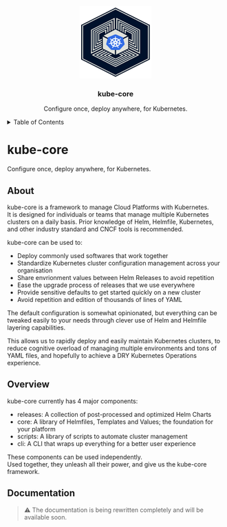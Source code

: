
<div id="top"></div>

<!-- PROJECT LOGO -->
<br />
<div align="center">
  <img src="images/logo.svg" alt="Logo" width="168px" height="168px">

  <h3 align="center">kube-core</h3>

  <p align="center">
    Configure once, deploy anywhere, for Kubernetes.
  </p>
</div>
<!-- TABLE OF CONTENTS -->
<details>
  <summary>Table of Contents</summary>

- [kube-core](#kube-core)
  - [About](#about)
  - [Overview](#overview)
  - [Documentation](#documentation)
</details>

<!-- ABOUT THE PROJECT -->
# kube-core
Configure once, deploy anywhere, for Kubernetes.
<!-- Shields -->

## About
kube-core is a framework to manage Cloud Platforms with Kubernetes. \
It is designed for individuals or teams that manage multiple Kubernetes clusters on a daily basis. Prior knowledge of Helm, Helmfile, Kubernetes, and other industry standard and CNCF tools is recommended.

kube-core can be used to:
- Deploy commonly used softwares that work together
- Standardize Kubernetes cluster configuration management across your organisation
- Share envrionment values between Helm Releases to avoid repetition
- Ease the upgrade process of releases that we use everywhere
- Provide sensitive defaults to get started quickly on a new cluster
- Avoid repetition and edition of thousands of lines of YAML

The default configuration is somewhat opinionated, but everything can be tweaked easily to your needs through clever use of Helm and Helmfile layering capabilities.

This allows us to rapidly deploy and easily maintain Kubernetes clusters, to reduce cognitive overload of managing multiple environments and tons of YAML files, and hopefully to achieve a DRY Kubernetes Operations experience.

## Overview
kube-core currently has 4 major components:
- releases: A collection of post-processed and optimized Helm Charts
- core: A library of Helmfiles, Templates and Values; the foundation for your platform
- scripts: A library of scripts to automate cluster management
- cli: A CLI that wraps up everything for a better user experience


These components can be used independently. \
Used together, they unleash all their power, and give us the kube-core framework.

<!-- DOCUMENTATION -->
## Documentation
>:warning: The documentation is being rewritten completely and will be available soon.
